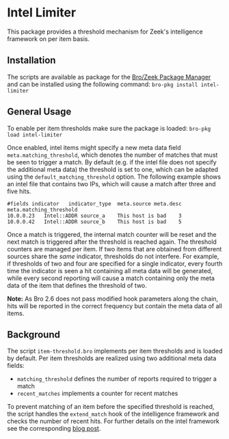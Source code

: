 # Intel Limiter 

This package provides a threshold mechanism for Zeek's intelligence framework on per item basis.

## Installation

The scripts are available as package for the [Bro/Zeek Package Manager](https://github.com/zeek/package-manager) and can be installed using the following command: `bro-pkg install intel-limiter`

## General Usage

To enable per item thresholds make sure the package is loaded: `bro-pkg load intel-limiter`

Once enabled, intel items might specify a new meta data field `meta.matching_threshold`, which denotes the number of matches that must be seen to trigger a match. By default (e.g. if the intel file does not specify the additional meta data) the threshold is set to one, which can be adapted using the `default_matching_threshold` option. The following example shows an intel file that contains two IPs, which will cause a match after three and five hits.
```
#fields	indicator	indicator_type	meta.source	meta.desc	meta.matching_threshold
10.0.0.23	Intel::ADDR	source_a	This host is bad	3
10.0.0.42	Intel::ADDR	source_b	This host is bad	5
```
Once a match is triggered, the internal match counter will be reset and the next match is triggered after the threshold is reached again. The threshold counters are managed per item. If two items that are obtained from different sources share the *same* indicator, thresholds do not interfere. For example, if thresholds of two and four are specified for a single indicator, every fourth time the indicator is seen a hit containing all meta data will be generated, while every second reporting will cause a match containing only the meta data of the item that defines the threshold of two.

**Note:** As Bro 2.6 does not pass modified hook parameters along the chain, hits will be reported in the correct frequency but contain the meta data of all items.

## Background

The script `item-threshold.bro` implements per item thresholds and is loaded by default. Per item thresholds are realized using two additional meta data fields:
* `matching_threshold` defines the number of reports required to trigger a match
* `recent_matches` implements a counter for recent matches

To prevent matching of an item before the specified threshold is reached, the script handles the `extend_match` hook of the intelligence framework and checks the number of recent hits.
For further details on the intel framework see the corresponding [blog post](https://blog.zeek.org/2016/12/the-intelligence-framework-update.html).

